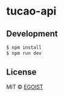 # tucao-api

## Development

```bash
$ npm install
$ npm run dev
```

## License

MIT © [EGOIST](https://github.com/egoist)
